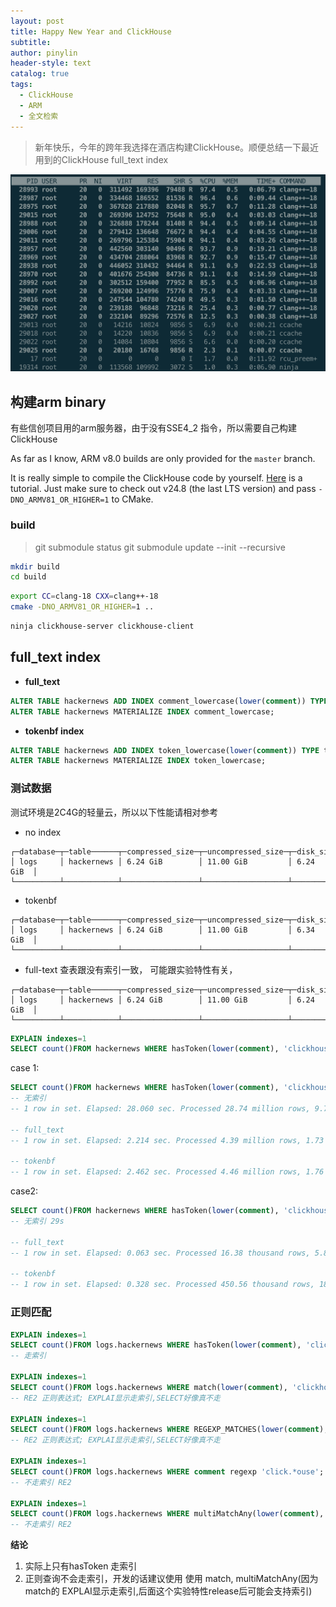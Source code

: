 ```yaml
---
layout: post
title: Happy New Year and ClickHouse
subtitle: 
author: pinylin
header-style: text
catalog: true
tags:
  - ClickHouse
  - ARM
  - 全文检索
---
```


> 新年快乐，今年的跨年我选择在酒店构建ClickHouse。顺便总结一下最近用到的ClickHouse full_text index

![](img/in-post/post-build-clickhouse.png)
## 构建arm binary

有些信创项目用的arm服务器，由于没有SSE4_2 指令，所以需要自己构建ClickHouse

As far as I know, ARM v8.0 builds are only provided for the `master` branch.

It is really simple to compile the ClickHouse code by yourself. [Here](https://clickhouse.com/docs/en/development/developer-instruction) is a tutorial. Just make sure to check out v24.8 (the last LTS version) and pass `-DNO_ARMV81_OR_HIGHER=1` to CMake.


### build

> git submodule status
> git submodule update --init --recursive


```sh
mkdir build
cd build
```

```sh
export CC=clang-18 CXX=clang++-18
cmake -DNO_ARMV81_OR_HIGHER=1 ..
```

```sh
ninja clickhouse-server clickhouse-client
```



## full_text index

- **full_text**
```sql
ALTER TABLE hackernews ADD INDEX comment_lowercase(lower(comment)) TYPE full_text;
ALTER TABLE hackernews MATERIALIZE INDEX comment_lowercase;
```

- **tokenbf index**
```sql
ALTER TABLE hackernews ADD INDEX token_lowercase(lower(comment)) TYPE tokenbf_v1(30720, 2, 0);
ALTER TABLE hackernews MATERIALIZE INDEX token_lowercase;
```

### 测试数据

测试环境是2C4G的轻量云，所以以下性能请相对参考

- no index
```
┌─database─┬─table──────┬─compressed_size─┬─uncompressed_size─┬─disk_size─┐
│ logs     │ hackernews │ 6.24 GiB        │ 11.00 GiB         │ 6.24 GiB  │ └──────────┴────────────┴─────────────────┴───────────────────┴───────────┘
```
- tokenbf
```
┌─database─┬─table──────┬─compressed_size─┬─uncompressed_size─┬─disk_size─┐
│ logs     │ hackernews │ 6.24 GiB        │ 11.00 GiB         │ 6.34 GiB  │ └──────────┴────────────┴─────────────────┴───────────────────┴───────────┘
```
- full-text
查表跟没有索引一致， 可能跟实验特性有关，
```
┌─database─┬─table──────┬─compressed_size─┬─uncompressed_size─┬─disk_size─┐
│ logs     │ hackernews │ 6.24 GiB        │ 11.00 GiB         │ 6.24 GiB  │ └──────────┴────────────┴─────────────────┴───────────────────┴───────────┘
```


```sql
EXPLAIN indexes=1
SELECT count()FROM hackernews WHERE hasToken(lower(comment), 'clickhouse');
```

case 1: 
```sql
SELECT count()FROM hackernews WHERE hasToken(lower(comment), 'clickhouse');
-- 无索引
-- 1 row in set. Elapsed: 28.060 sec. Processed 28.74 million rows, 9.75 GB (1.02 million rows/s., 347.60 MB/s.)

-- full_text
-- 1 row in set. Elapsed: 2.214 sec. Processed 4.39 million rows, 1.73 GB (1.98 million rows/s., 780.76 MB/s.)

-- tokenbf 
-- 1 row in set. Elapsed: 2.462 sec. Processed 4.46 million rows, 1.76 GB (1.81 million rows/s., 715.81 MB/s.)
```

case2:

```sql
SELECT count()FROM hackernews WHERE hasToken(lower(comment), 'clickhous');
-- 无索引 29s

-- full_text
-- 1 row in set. Elapsed: 0.063 sec. Processed 16.38 thousand rows, 5.81 MB (260.68 thousand rows/s., 92.43 MB/s.)

-- tokenbf 
-- 1 row in set. Elapsed: 0.328 sec. Processed 450.56 thousand rows, 185.22 MB (1.38 million rows/s., 565.39 MB/s.)
```

### 正则匹配

```sql
EXPLAIN indexes=1
SELECT count()FROM logs.hackernews WHERE hasToken(lower(comment), 'clickhouse');
-- 走索引 

EXPLAIN indexes=1
SELECT count()FROM logs.hackernews WHERE match(lower(comment), 'clickhou.{1}e');
-- RE2 正则表达式; EXPLAI显示走索引,SELECT好像真不走

EXPLAIN indexes=1
SELECT count()FROM logs.hackernews WHERE REGEXP_MATCHES(lower(comment), 'clickhou.e');
-- RE2 正则表达式; EXPLAI显示走索引,SELECT好像真不走

EXPLAIN indexes=1
SELECT count()FROM logs.hackernews WHERE comment regexp 'click.*ouse';
-- 不走索引 RE2

EXPLAIN indexes=1
SELECT count()FROM logs.hackernews WHERE multiMatchAny(lower(comment), ['clickhou.{1}e', 'flow']);
-- 不走索引 RE2

```

**结论**

1. 实际上只有hasToken 走索引
2. 正则查询不会走索引，开发的话建议使用 使用 match, multiMatchAny(因为match的 EXPLAI显示走索引,后面这个实验特性release后可能会支持索引)
